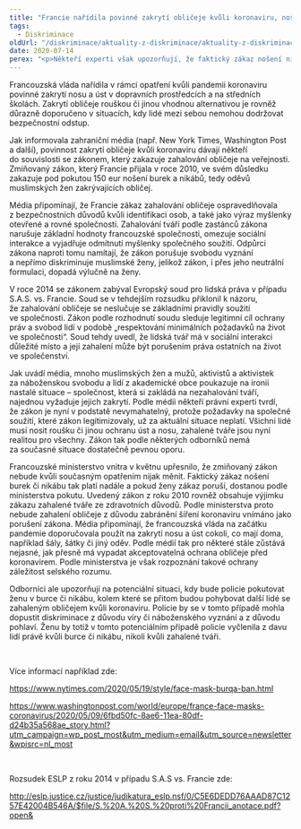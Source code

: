 ```yaml
---
title: "Francie nařídila povinné zakrytí obličeje kvůli koronaviru, nošení nikábu či burky ale bude nadále pokutovat"
tags:
  - Diskriminace
oldUrl: "/diskriminace/aktuality-z-diskriminace/aktuality-z-diskriminace-2020/francie-naridila-povinne-zakryti-obliceje-kvuli-koronaviru-noseni-nikabu-ci-burky-ale-bud/"
date: 2020-07-14
perex: "<p>Někteří experti však upozorňují, že faktický zákaz nošení nikábu či burky na veřejnosti nemůže být už kvůli protipandemickým opatřením vymahatelný.</p>"
---
```


<!-- imported from the old website -->

<p>Francouzská vláda nařídila v rámci opatření kvůli pandemii koronaviru povinné zakrytí nosu a úst v dopravních prostředcích a na středních školách. Zakrytí obličeje rouškou či jinou vhodnou alternativou je rovněž důrazně doporučeno v situacích, kdy lidé mezi sebou nemohou dodržovat bezpečnostní odstup. </p> <p>Jak informovala zahraniční média (např. New York Times, Washington Post a další), povinnost zakrytí obličeje kvůli koronaviru dávají někteří do souvislosti se zákonem, který zakazuje zahalování obličeje na veřejnosti. Zmiňovaný zákon, který Francie přijala v roce 2010, ve svém důsledku zakazuje pod pokutou 150 eur nošení burek a nikábů, tedy oděvů muslimských žen zakrývajících obličej. </p> <p>Média připomínají, že Francie zákaz zahalování obličeje ospravedlňovala z bezpečnostních důvodů kvůli identifikaci osob, a také jako výraz myšlenky otevřené a rovné společnosti. Zahalování tváří podle zastánců zákona narušuje základní hodnoty francouzské společnosti, omezuje sociální interakce a vyjadřuje odmítnutí myšlenky společného soužití. Odpůrci zákona naproti tomu namítají, že zákon porušuje svobodu vyznání a nepřímo diskriminuje muslimské ženy, jelikož zákon, i přes jeho neutrální formulaci, dopadá výlučně na ženy. </p> <p>V roce 2014 se zákonem zabýval Evropský soud pro lidská práva v případu S.A.S. vs. Francie. Soud se v tehdejším rozsudku přiklonil k názoru, že zahalování obličeje se neslučuje se základními pravidly soužití ve společnosti. Zákon podle rozhodnutí soudu sleduje legitimní cíl ochrany práv a svobod lidí v podobě „respektování minimálních požadavků na život ve společnosti“. Soud tehdy uvedl, že lidská tvář má v sociální interakci důležité místo a její zahalení může být porušením práva ostatních na život ve společenství. </p> <p>Jak uvádí média, mnoho muslimských žen a mužů, aktivistů a aktivistek za náboženskou svobodu a lidí z akademické obce poukazuje na ironii nastalé situace – společnost, která si zakládá na nezahalování tváří, najednou vyžaduje jejich zakrytí. Podle médii někteří právní experti tvrdí, že zákon je nyní v podstatě nevymahatelný, protože požadavky na společné soužití, které zákon legitimizovaly, už za aktuální situace neplatí. Všichni lidé musí nosit roušku či jinou ochranu úst a nosu, zahalené tváře jsou nyní realitou pro všechny. Zákon tak podle některých odborníků nemá za současné situace dostatečně pevnou oporu. </p> <p>Francouzské ministerstvo vnitra v květnu upřesnilo, že zmiňovaný zákon nebude kvůli současným opatřením nijak měnit. Faktický zákaz nošení burek či nikábu tak platí nadále a pokud ženy zákaz poruší, dostanou podle ministerstva pokutu. Uvedený zákon z roku 2010 rovněž obsahuje výjimku zákazu zahalené tváře ze zdravotních důvodů. Podle ministerstva proto nebude zahalení obličeje z důvodu zabránění šíření koronaviru vnímáno jako porušení zákona. Média připomínají, že francouzská vláda na začátku pandemie doporučovala použít na zakrytí nosu a úst cokoli, co mají doma, například šály, šátky či jiný oděv. Podle médií tak pro některé stále zůstává nejasné, jak přesně má vypadat akceptovatelná ochrana obličeje před koronavirem. Podle ministerstva je však rozpoznání takové ochrany záležitost selského rozumu. </p> <p>Odborníci ale upozorňují na potenciální situaci, kdy bude policie pokutovat ženu v burce či nikábu, kolem které se přitom budou pohybovat další lidé se zahaleným obličejem kvůli koronaviru. Policie by se v tomto případě mohla dopustit diskriminace z důvodu víry či náboženského vyznání a z důvodu pohlaví. Ženu by totiž v tomto potenciálním případě policie vyčlenila z davu lidí právě kvůli burce či nikábu, nikoli kvůli zahalené tváři.</p> <p> </p> <p>Více informací například zde:</p> <p><a href="https://www.nytimes.com/2020/05/19/style/face-mask-burqa-ban.html" target="_blank">https://www.nytimes.com/2020/05/19/style/face-mask-burqa-ban.html</a></p> <p><a href="https://www.washingtonpost.com/world/europe/france-face-masks-coronavirus/2020/05/09/6fbd50fc-8ae6-11ea-80df-d24b35a568ae_story.html?utm_campaign=wp_post_most&amp;utm_medium=email&amp;utm_source=newsletter&amp;wpisrc=nl_most" target="_blank">https://www.washingtonpost.com/world/europe/france-face-masks-coronavirus/2020/05/09/6fbd50fc-8ae6-11ea-80df-d24b35a568ae_story.html?utm_campaign=wp_post_most&amp;utm_medium=email&amp;utm_source=newsletter&amp;wpisrc=nl_most</a></p> <p> </p> <p>Rozsudek ESLP z roku 2014 v případu S.A.S vs. Francie zde:</p> <a title="Otevření do nového okna" href="http://eslp.justice.cz/justice/judikatura_eslp.nsf/0/C5E6DEDD76AAAD87C1257E42004B546A/$file/S.%20A.%20S.%20proti%20Francii_anotace.pdf?open&amp;" target="_blank">http://eslp.justice.cz/justice/judikatura_eslp.nsf/0/C5E6DEDD76AAAD87C1257E42004B546A/$file/S.%20A.%20S.%20proti%20Francii_anotace.pdf?open&amp;</a> 
